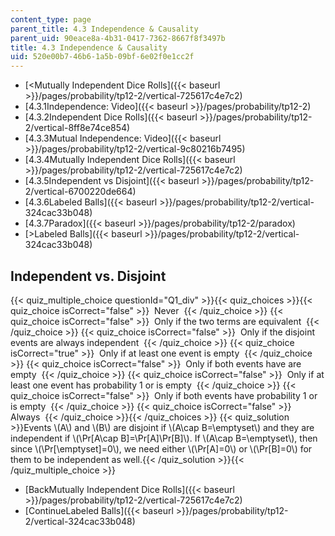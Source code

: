```yaml
---
content_type: page
parent_title: 4.3 Independence & Causality
parent_uid: 90eace8a-4b31-0417-7362-8667f8f3497b
title: 4.3 Independence & Causality
uid: 520e00b7-46b6-1a5b-09bf-6e02f0e1cc2f
---
```


*   [<Mutually Independent Dice Rolls]({{< baseurl >}}/pages/probability/tp12-2/vertical-725617c4e7c2)
*   [4.3.1Independence: Video]({{< baseurl >}}/pages/probability/tp12-2)
*   [4.3.2Independent Dice Rolls]({{< baseurl >}}/pages/probability/tp12-2/vertical-8ff8e74ce854)
*   [4.3.3Mutual Independence: Video]({{< baseurl >}}/pages/probability/tp12-2/vertical-9c80216b7495)
*   [4.3.4Mutually Independent Dice Rolls]({{< baseurl >}}/pages/probability/tp12-2/vertical-725617c4e7c2)
*   [4.3.5Independent vs Disjoint]({{< baseurl >}}/pages/probability/tp12-2/vertical-6700220de664)
*   [4.3.6Labeled Balls]({{< baseurl >}}/pages/probability/tp12-2/vertical-324cac33b048)
*   [4.3.7Paradox]({{< baseurl >}}/pages/probability/tp12-2/paradox)
*   [\>Labeled Balls]({{< baseurl >}}/pages/probability/tp12-2/vertical-324cac33b048)

Independent vs. Disjoint
------------------------

  
{{< quiz_multiple_choice questionId="Q1_div" >}}{{< quiz_choices >}}{{< quiz_choice isCorrect="false" >}}&nbsp; Never &nbsp;{{< /quiz_choice >}}
{{< quiz_choice isCorrect="false" >}}&nbsp; Only if the two terms are equivalent &nbsp;{{< /quiz_choice >}}
{{< quiz_choice isCorrect="false" >}}&nbsp; Only if the disjoint events are always independent &nbsp;{{< /quiz_choice >}}
{{< quiz_choice isCorrect="true" >}}&nbsp; Only if at least one event is empty &nbsp;{{< /quiz_choice >}}
{{< quiz_choice isCorrect="false" >}}&nbsp; Only if both events have are empty &nbsp;{{< /quiz_choice >}}
{{< quiz_choice isCorrect="false" >}}&nbsp; Only if at least one event has probability 1 or is empty &nbsp;{{< /quiz_choice >}}
{{< quiz_choice isCorrect="false" >}}&nbsp; Only if both events have probability 1 or is empty &nbsp;{{< /quiz_choice >}}
{{< quiz_choice isCorrect="false" >}}&nbsp; Always &nbsp;{{< /quiz_choice >}}{{< /quiz_choices >}}
{{< quiz_solution >}}Events \\(A\\) and \\(B\\) are disjoint if \\(A\\cap B=\\emptyset\\) and they are independent if \\(\\Pr\[A\\cap B\]=\\Pr\[A\]\\Pr\[B\]\\). If \\(A\\cap B=\\emptyset\\), then since \\(\\Pr\[\\emptyset\]=0\\), we need either \\(\\Pr\[A\]=0\\) or \\(\\Pr\[B\]=0\\) for them to be independent as well.{{< /quiz_solution >}}{{< /quiz_multiple_choice >}}

*   [BackMutually Independent Dice Rolls]({{< baseurl >}}/pages/probability/tp12-2/vertical-725617c4e7c2)
*   [ContinueLabeled Balls]({{< baseurl >}}/pages/probability/tp12-2/vertical-324cac33b048)